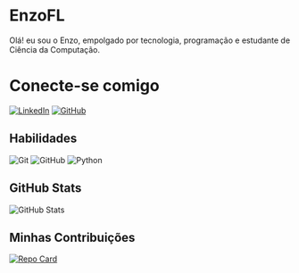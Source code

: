 
# EnzoFL
Olá! eu sou o Enzo, empolgado por tecnologia, programação e estudante de Ciência da Computação.

# Conecte-se comigo
[![LinkedIn](https://img.shields.io/badge/LinkedIn-000?style=for-the-badge&logo=linkedin&logoColor=0E76A8)](https://www.linkedin.com/in/enzo-ferreira-loiola-156615235/)
[![GitHub](https://img.shields.io/badge/GitHub-000?style=for-the-badge&logo=Github)](https://github.com/EnzoFL)

## Habilidades
![Git](https://img.shields.io/badge/GIT-000?style=for-the-badge&logo=git)
![GitHub](https://img.shields.io/badge/GITHUB-000?style=for-the-badge&logo=GITHUB) 
![Python](https://img.shields.io/badge/Python-000?style=for-the-badge&logo=python)

## GitHub Stats
![GitHub Stats](https://github-readme-stats.vercel.app/api?username=EnzoFL&theme=transparent&bg_color=000&border_color=30A3DC&show_icons=true&icon_color=30A3DC&title_color=E94D5F&text_color=FFF)

## Minhas Contribuições
[![Repo Card](https://github-readme-stats.vercel.app/api/pin/?username=EnzoFL&repo=dio-lab-open-source&bg_color=000&border_color=30A3DC&show_icons=true&icon_color=30A3DC&title_color=E94D5F&text_color=FFF)](https://github.com/EnzoFL/dio-lab-open-source)





